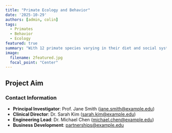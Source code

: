 ```yaml
---
title: "Primate Ecology and Behavior"
date: '2025-10-29'
authors: [admin, colin]
tags:
  - Primates
  - Behavior
  - Ecology
featured: true
summary: "With 12 primate species varying in their diet and social systems, Kibale is an outstanding area to investigate the behavior and ecology of forest-dwelling primates. Our focus is on the leaf-eating red colobus (_Piliocolobus teophreles_)."
image:
  filename: 2featured.jpg
  focal_point: "Center"
---
```


## Project Aim


### Contact Information
- **Principal Investigator**: Prof. Jane Smith (jane.smith@example.edu)
- **Clinical Director**: Dr. Sarah Kim (sarah.kim@example.edu)
- **Engineering Lead**: Dr. Michael Chen (michael.chen@example.edu)
- **Business Development**: partnerships@example.edu
